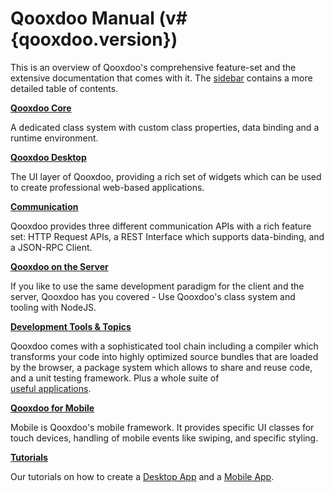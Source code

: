 # Qooxdoo Manual (v#{qooxdoo.version})

This is an overview of Qooxdoo's comprehensive feature-set and the extensive
documentation that comes with it. The [sidebar](_sidebar.md) contains a more
detailed table of contents.

**[Qooxdoo Core](core/README.md)**

A dedicated class system with custom class properties, data binding and a
runtime environment.

**[Qooxdoo Desktop](desktop/gui/README.md)**

The UI layer of Qooxdoo, providing a rich set of widgets which can be used to
create professional web-based applications.

**[Communication](communication/README.md)**

Qooxdoo provides three different communication APIs with a rich feature set:
HTTP Request APIs, a REST Interface which supports data-binding, and a JSON-RPC
Client.

**[Qooxdoo on the Server](server/README.md)**

If you like to use the same development paradigm for the client and the server,
Qooxdoo has you covered - Use Qooxdoo's class system and tooling with NodeJS.

**[Development Tools & Topics](development/README.md)**

Qooxdoo comes with a sophisticated tool chain including a compiler which
transforms your code into highly optimized source bundles that are loaded by the
browser, a package system which allows to share and reuse code, and a unit
testing framework. Plus a whole suite of  
[useful applications](apps.md).

**[Qooxdoo for Mobile](mobile/README.md)**

Mobile is Qooxdoo's mobile framework. It provides specific UI classes for touch
devices, handling of mobile events like swiping, and specific styling.

**[Tutorials](tutorial/README.md)**

Our tutorials on how to create a [Desktop App](tutorial/twitter/README.md) and a
[Mobile App](mobile/tutorial.md).
